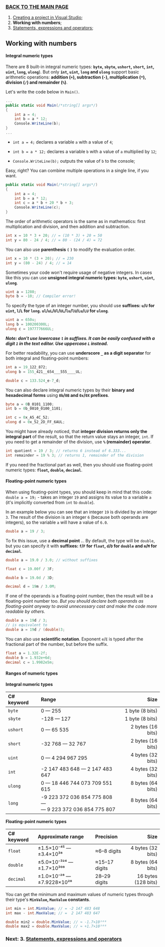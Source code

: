 ﻿### [BACK TO THE MAIN PAGE](../../README.md) ###

1. [Creating a project in Visual Studio](./1-Creating-a-project-in-Visual-Studio.md);
2. **Working with numbers**;
3. [Statements, expressions and operators](./3-Statements-expressions-and-operators.md);

## Working with numbers ##

#### Integral numeric types ####

There are 8 built-in integral numeric types: **`byte`, `sbyte`, `ushort`, `short`, `int`, `uint`, `long`, `ulong`**). But only **`int`, `uint`, `long` and `ulong`** support basic arithmetic operations: **addition (`+`), subtraction (`-`), multiplication (`*`), division (`/`) and remainder (`%`)**.

Let's write the code below in `Main()`.

```cs
...
public static void Main(/*string[] args*/)
{
    int a = 4;
    int b = a * 12;
    Console.WriteLine(b);
}
...
```

- `int a = 4;` declares a variable `a` with a value of `4`;

- `int b = a * 12;` declares a variable `b` with a value of `a` multiplied by `12`;

- `Console.WriteLine(b);` outputs the value of `b` to the console;

Easy, right? You can combine multiple operations in a single line, if you want.

```cs
public static void Main(/*string[] args*/)
{
    int a = 4;
    int b = a * 12;
    int c = a * b + 20 * b + 3;
    Console.WriteLine(c);
}
```

The order of arithmetic operators is the same as in mathematics: first multiplication and division, and then addition and subtraction.

```cs
int x = 10 * 3 + 20; // = (10 * 3) + 20 = 50
int y = 80 - 24 / 4; // = 80 - (24 / 4) = 72
```

You can also use **parenthesis `(` `)`** to modify the evaluation order.

```cs
int x = 10 * (3 + 20); // = 230
int y = (80 - 24) / 4; // = 14
```

Sometimes your code won't require usage of negative integers. In cases like this you can use **unsigned integral numeric types: `byte`, `ushort`, `uint`, `ulong`**.

```cs
uint a = 1280;
byte b = -10; // Compiler error!
```

To specify the type of an integer number, you should use **suffixes: `u`/`U` for `uint`, `l`/`L` for `long`. `ul`/`uL`/`Ul`/`UL`/`lu`/`lU`/`Lu`/`LU` for `ulong`**.

```cs
uint a = 650u;
long b = 100200300L;
ulong c = 197777666UL;
```

***Note: don't use lowercase `l` in suffixes. It can be easily confused with a digit `1` in the text editor. Use uppercase `L` instead.***

For better readability, you can use **underscore `_` as a digit separator** for both integral and floating-point numbers:

```cs
int a = 19_122_872;
ulong b = 155_421__654___555____UL;

double c = 133.524_e-7_d;
```

You can also declare integral numeric types by their **binary and hexadecimal forms** using **`0b`/`0B` and `0x`/`0X` prefixes**.

```cs
byte a = 0B_0101_1100;
int b = 0b_0010_0100_1101;

int c = 0x_A5_4C_52;
ulong d = 0x_52_2D_FF_6AUL;
```

You might have already noticed, that **integer division returns only the integral part** of the result, so that the return value stays an integer, `int`. If you need to get a remainder of the division, use **`%` (remainder) operator**.

```cs
int quotient = 19 / 3; // returns 6 instead of 6.333...
int remainder = 19 % 3; // returns 1, remainder of the division
```

If you need the fractional part as well, then you should use floating-point numeric types: **`float`, `double`, `decimal`**.

#### Floating-point numeric types ####

When using floating-point types, you should keep in mind that this code: `double a = 19;` - takes an integer `19` and assigns its value to a variable `a` (it's implicitly converted from `int` to `double`).

In an example below you can see that an integer `19` is divided by an integer `3`. The result of the division is an integer `6` (because both operands are integers), so the variable `a` will have a value of `6.0`.

```cs
double a = 19 / 3;
```

To fix this issue, use a **decimal point `.`**. By default, the type will be `double`, but you can specify it with **suffixes: `f`/`F` for `float`, `d`/`D` for `double` and `m`/`M` for `decimal`**.

```cs
double a = 19.0 / 3.0; // without suffixes

float c = 19.00f / 3F;

double b = 19.0d / 3D;

decimal d = 19m / 3.0M;
```

If one of the operands is a floating-point number, then the result will be a floating-point number too. *But you should declare both operands as floating-point anyway to avoid unnecessary cast and make the code more readable by others.*

```cs
double a = 19d / 3;
// is equivalent to
double a = 19d / (double)3;
```

You can also use **scientific notation**. Exponent `e`/`E` is typed after the fractional part of the number, but before the suffix.

```cs
float a = 1.32E-2f;
double b = 1.932e+6d;
decimal c = 1.9982e5m;
```

#### Ranges of numeric types ####

**Integral numeric types**

| C# keyword | Range                                | Size              |
|:-----------|:-------------------------------------|------------------:|
| `byte`     | 0 — 255                              | 1 byte (8 bits)   |
| `sbyte`    | -128 — 127                           | 1 byte (8 bits)   |
| `ushort`   | 0 — 65 535                           | 2 bytes (16 bits) |
| `short`    | -32 768 — 32 767                     | 2 bytes (16 bits) |
| `uint`     | 0 — 4 294 967 295                    | 4 bytes (32 bits) |
| `int`      | -2 147 483 648 — 2 147 483 647       | 4 bytes (32 bits) |
| `ulong`    | 0 — 18 446 744 073 709 551 615       | 8 bytes (64 bits) |
| `long`     | -9 223 372 036 854 775 808 —<br/>— 9 223 372 036 854 775 807 | 8 bytes (64 bits) |

**Floating-point numeric types**

| C# keyword | Approximate range         | Precision     | Size                |
|:-----------|:--------------------------|:--------------|--------------------:|
| `float`    | ±1.5×10⁻⁴⁵ — ±3.4×10³⁸    | ≈6–8 digits   | 4 bytes (32 bits)   |
| `double`   | ±5.0×10⁻³²⁴ — ±1.7×10³⁰⁸  | ≈15–17 digits | 8 bytes (64 bits)   |
| `decimal`  | ±1.0×10⁻²⁸ — ±7.9228×10²⁸ | 28–29 digits  | 16 bytes (128 bits) |

You can get the minimum and maximum values of numeric types through their type's **`MinValue`, `MaxValue` constants**.

```cs
int min = int.MinValue; // = -2 147 483 648
int max - int.MaxValue; // =  2 147 483 647  

double min2 = double.MinValue; // ≈ -1.7×10³⁰⁸
double max2 = double.MaxValue; // ≈ +1.7×10³⁰⁸
```

### Next: 3. [Statements, expressions and operators](./3-Statements-expressions-and-operators.md) ###